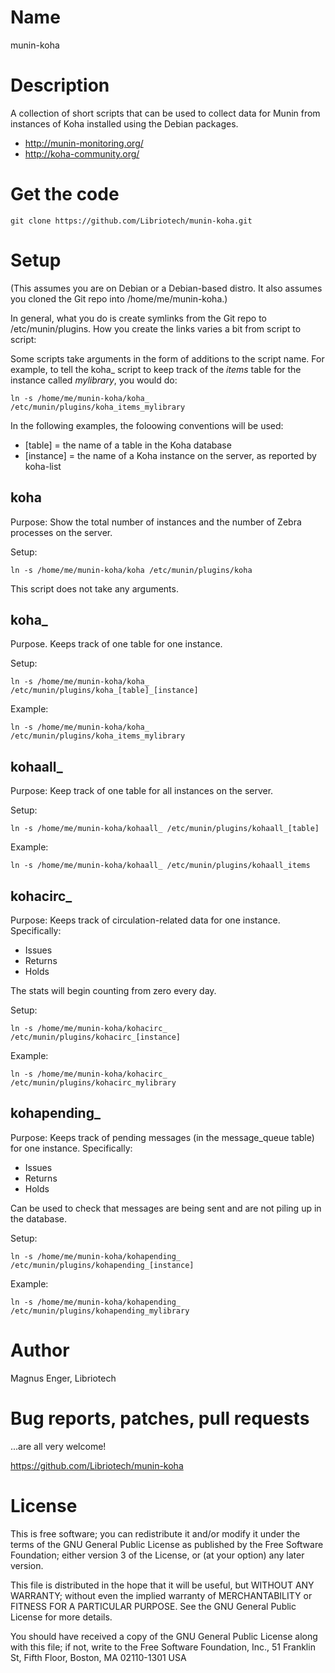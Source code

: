 # Name

munin-koha

# Description

A collection of short scripts that can be used to collect data for Munin from
instances of Koha installed using the Debian packages. 

* http://munin-monitoring.org/
* http://koha-community.org/

# Get the code

```
git clone https://github.com/Libriotech/munin-koha.git
```

# Setup

(This assumes you are on Debian or a Debian-based distro. It also assumes you
cloned the Git repo into /home/me/munin-koha.)

In general, what you do is create symlinks from the Git repo to 
/etc/munin/plugins. How you create the links varies a bit from script to script:

Some scripts take arguments in the form of additions to the script name. For
example, to tell the koha_ script to keep track of the *items* table for the 
instance called *mylibrary*, you would do:

```
ln -s /home/me/munin-koha/koha_ /etc/munin/plugins/koha_items_mylibrary 
```

In the following examples, the foloowing conventions will be used:

* [table] = the name of a table in the Koha database
* [instance] = the name of a Koha instance on the server, as reported by koha-list

## koha

Purpose: Show the total number of instances and the number of Zebra processes on
the server.

Setup:

```
ln -s /home/me/munin-koha/koha /etc/munin/plugins/koha
```

This script does not take any arguments.

## koha_

Purpose. Keeps track of one table for one instance. 

Setup:
```
ln -s /home/me/munin-koha/koha_ /etc/munin/plugins/koha_[table]_[instance] 
```
Example:
```
ln -s /home/me/munin-koha/koha_ /etc/munin/plugins/koha_items_mylibrary 
```

## kohaall_

Purpose: Keep track of one table for all instances on the server.

Setup:
```
ln -s /home/me/munin-koha/kohaall_ /etc/munin/plugins/kohaall_[table]
```
Example:
```
ln -s /home/me/munin-koha/kohaall_ /etc/munin/plugins/kohaall_items
```

## kohacirc_

Purpose: Keeps track of circulation-related data for one instance. Specifically:

* Issues
* Returns
* Holds

The stats will begin counting from zero every day. 

Setup:
```
ln -s /home/me/munin-koha/kohacirc_ /etc/munin/plugins/kohacirc_[instance]
```
Example:
```
ln -s /home/me/munin-koha/kohacirc_ /etc/munin/plugins/kohacirc_mylibrary
```

## kohapending_

Purpose: Keeps track of pending messages (in the message_queue table) for one
instance. Specifically:

* Issues
* Returns
* Holds

Can be used to check that messages are being sent and are not piling up in the 
database.

Setup:
```
ln -s /home/me/munin-koha/kohapending_ /etc/munin/plugins/kohapending_[instance]
```
Example:
```
ln -s /home/me/munin-koha/kohapending_ /etc/munin/plugins/kohapending_mylibrary
```

# Author

Magnus Enger, Libriotech

# Bug reports, patches, pull requests

...are all very welcome!

https://github.com/Libriotech/munin-koha

# License

This is free software; you can redistribute it and/or modify
it under the terms of the GNU General Public License as published by
the Free Software Foundation; either version 3 of the License, or
(at your option) any later version.

This file is distributed in the hope that it will be useful,
but WITHOUT ANY WARRANTY; without even the implied warranty of
MERCHANTABILITY or FITNESS FOR A PARTICULAR PURPOSE. See the
GNU General Public License for more details.

You should have received a copy of the GNU General Public License
along with this file; if not, write to the Free Software
Foundation, Inc., 51 Franklin St, Fifth Floor, Boston, MA 02110-1301 USA













